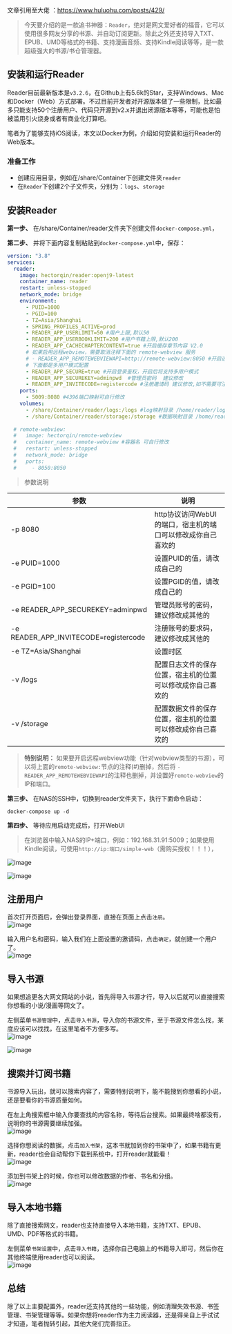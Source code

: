 文章引用至大佬 ：https://www.huluohu.com/posts/429/
> 今天要介绍的是一款追书神器：`Reader`，绝对是网文爱好者的福音，它可以使用很多网友分享的书源、并自动订阅更新。除此之外还支持导入TXT、EPUB、UMD等格式的书籍、支持漫画音频、支持Kindle阅读等等，是一款超级强大的书源/书仓管理器。

## 安装和运行Reader

Reader目前最新版本是`v3.2.6`，在Github上有5.6k的Star，支持Windows、Mac和Docker（Web）方式部署。不过目前开发者对开源版本做了一些限制，比如最多只能支持50个注册用户、代码只开源到v2.x并退出闭源版本等等，可能也是怕被滥用引火烧身或者有商业化打算吧。

笔者为了能够支持iOS阅读，本文以Docker为例，介绍如何安装和运行Reader的Web版本。

### 准备工作

+   创建应用目录，例如在/share/Container下创建文件夹`reader`
+   在`Reader`下创建2个子文件夹，分别为：`logs`、`storage`

## 安装Reader

**第一步、** 在/share/Container/reader文件夹下创建文件`docker-compose.yml`，

**第二步、** 并将下面内容复制粘贴到`docker-compose.yml`中，保存：

```yml
version: "3.8"
services:
  reader:
    image: hectorqin/reader:openj9-latest
    container_name: reader
    restart: unless-stopped
    network_mode: bridge
    environment:
      - PUID=1000
      - PGID=100
      - TZ=Asia/Shanghai
      - SPRING_PROFILES_ACTIVE=prod
      - READER_APP_USERLIMIT=50 #用户上限,默认50
      - READER_APP_USERBOOKLIMIT=200 #用户书籍上限,默认200
      - READER_APP_CACHECHAPTERCONTENT=true #开启缓存章节内容 V2.0
      # 如果启用远程webview，需要取消注释下面的 remote-webview 服务
      # - READER_APP_REMOTEWEBVIEWAPI=http://remote-webview:8050 #开启远程webview
      # 下面都是多用户模式配置
      - READER_APP_SECURE=true #开启登录鉴权，开启后将支持多用户模式
      - READER_APP_SECUREKEY=adminpwd  #管理员密码  建议修改
      - READER_APP_INVITECODE=registercode #注册邀请码 建议修改,如不需要可注释或删除
    ports:
      - 5009:8080 #4396端口映射可自行修改
    volumes:
      - /share/Container/reader/logs:/logs #log映射目录 /home/reader/logs 映射目录可自行修改
      - /share/Container/reader/storage:/storage #数据映射目录 /home/reader/storage 映射目录可自行修改
   
  # remote-webview:
  #   image: hectorqin/remote-webview
  #   container_name: remote-webview #容器名 可自行修改
  #   restart: unless-stopped
  #   network_mode: bridge
  #   ports:
  #     - 8050:8050
```

> 参数说明

| 参数 | 说明 |
| --- | --- |
| \-p 8080 | http协议访问WebUI的端口，宿主机的端口可以修改成你自己喜欢的 |
| \-e PUID=1000 | 设置PUID的值，请改成自己的 |
| \-e PGID=100 | 设置PGID的值，请改成自己的 |
| \-e READER\_APP\_SECUREKEY=adminpwd | 管理员账号的密码，建议修改成其他的 |
| \-e READER\_APP\_INVITECODE=registercode | 注册账号的要求码，建议修改成其他的 |
| \-e TZ=Asia/Shanghai | 设置时区 |
| \-v /logs | 配置日志文件的保存位置，宿主机的位置可以修改成你自己喜欢的 |
| \-v /storage | 配置数据文件的保存位置，宿主机的位置可以修改成你自己喜欢的 |

> **特别说明：** 如果要开启远程webview功能（针对webview类型的书源），可以将上面的`remote-webview:`节点的注释(#)删掉，然后将 `- READER_APP_REMOTEWEBVIEWAPI`的注释也删掉，并设置好`remote-webview`的IP和端口。

**第三步、** 在NAS的SSH中，切换到reader文件夹下，执行下面命令启动：


```shell
docker-compose up -d
```

**第四步、** 等待应用启动完成后，打开WebUI

> 在浏览器中输入NAS的IP+端口，例如：192.168.31.91:5009；如果使用Kindle阅读，可使用`http://ip:端口/simple-web`（需购买授权！！！），

![image](https://github.com/user-attachments/assets/29c06c08-fa01-4297-bcf9-14fd982f197f)


![image](https://github.com/user-attachments/assets/975890ce-eec0-4742-8e8f-344ff8bbc225)


## 注册用户

首次打开页面后，会弹出登录界面，直接在页面上点击`注册`。  
![image](https://github.com/user-attachments/assets/845b3a64-147f-4bbc-beda-401863bae338)


输入用户名和密码，输入我们在上面设置的邀请码，点击`确定`，就创建一个用户了。  
![image](https://github.com/user-attachments/assets/c58aade4-b821-4153-b99b-e06ed30b64df)


## 导入书源

如果想追更各大网文网站的小说，首先得导入书源才行，导入以后就可以直接搜索你想看的小说/漫画等网文了。

左侧菜单`书源管理`中，点击`导入书源`，导入你的书源文件，至于书源文件怎么找，某度应该可以找找，在这里笔者不方便多写。  
![image](https://github.com/user-attachments/assets/19139c9b-a2ca-4aa8-9df0-be7c9d0e430f)


![image](https://github.com/user-attachments/assets/90abf65f-febc-44aa-a84e-41aacd624379)


## 搜索并订阅书籍

书源导入玩出，就可以搜索内容了，需要特别说明下，能不能搜到你想看的小说，还是要看你的书源质量如何。

在左上角搜索框中输入你要查找的内容名称，等待后台搜索。如果最终啥都没有，说明你的书源需要继续加强。  
![image](https://github.com/user-attachments/assets/430f4373-61d2-4710-9f85-96a0b0db7825)


选择你想阅读的数据，点击`加入书架`，这本书就加到你的书架中了，如果书籍有更新，reader也会自动帮你下载到系统中，打开reader就能看！  
![image](https://github.com/user-attachments/assets/c8f7adbf-caad-45aa-a322-3b9e897a51b0)

添加到书架上的时候，你也可以修改数据的作者、书名和分组。  
![image](https://github.com/user-attachments/assets/7f503ef1-7f3c-4ac6-9b1d-e78215a42259)


## 导入本地书籍

除了直接搜索网文，reader也支持直接导入本地书籍，支持TXT、EPUB、UMD、PDF等格式的书籍。

左侧菜单`书架设置`中，点击`导入书籍`，选择你自己电脑上的书籍导入即可，然后你在其他终端使用reader也可以阅读。  
![image](https://github.com/user-attachments/assets/1a4e9c0c-dd2c-474b-93f1-73b7266b48c6)


## 总结

除了以上主要配置外，reader还支持其他的一些功能，例如清理失效书源、书签管理、书架管理等等。如果你想将reader作为主力阅读器，还是得亲自上手试试才知道，笔者抛转引起，其他大佬们完善指正。
